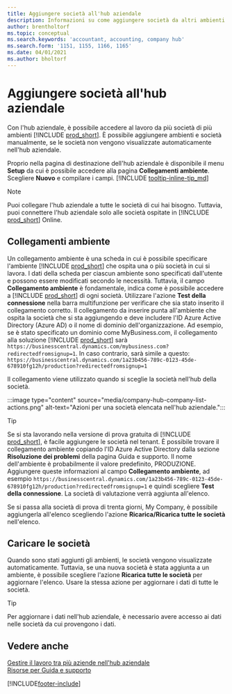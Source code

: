 ```yaml
---
title: Aggiungere società all'hub aziendale
description: Informazioni su come aggiungere società da altri ambienti Business Central all'hub aziendale in modo da poter gestire il lavoro in più ambienti.
author: brentholtorf
ms.topic: conceptual
ms.search.keywords: 'accountant, accounting, company hub'
ms.search.form: '1151, 1155, 1166, 1165'
ms.date: 04/01/2021
ms.author: bholtorf
---
```

# Aggiungere società all'hub aziendale

Con l'hub aziendale, è possibile accedere al lavoro da più società di più ambienti [!INCLUDE [prod_short](includes/prod_short.md)]. È possibile aggiungere ambienti e società manualmente, se le società non vengono visualizzate automaticamente nell'hub aziendale.  

Proprio nella pagina di destinazione dell'hub aziendale è disponibile il menu **Setup** da cui è possibile accedere alla pagina **Collegamenti ambiente**. Scegliere **Nuovo** e compilare i campi. [!INCLUDE [tooltip-inline-tip_md](includes/tooltip-inline-tip_md.md)]  

> [!NOTE]
> Puoi collegare l'hub aziendale a tutte le società di cui hai bisogno. Tuttavia, puoi connettere l'hub aziendale solo alle società ospitate in [!INCLUDE [prod_short](includes/prod_short.md)] Online.

## Collegamenti ambiente

Un collegamento ambiente è una scheda in cui è possibile specificare l'ambiente [!INCLUDE [prod_short](includes/prod_short.md)] che ospita una o più società in cui si lavora. I dati della scheda per ciascun ambiente sono specificati dall'utente e possono essere modificati secondo le necessità. Tuttavia, il campo **Collegamento ambiente** è fondamentale, indica come è possibile accedere a [!INCLUDE [prod_short](includes/prod_short.md)] di ogni società. Utilizzare l'azione **Test della connessione** nella barra multifunzione per verificare che sia stato inserito il collegamento corretto. Il collegamento da inserire punta all'ambiente che ospita la società che si sta aggiungendo e deve includere l'ID Azure Active Directory (Azure AD) o il nome di dominio dell'organizzazione. Ad esempio, se è stato specificato un dominio come MyBusiness.com, il collegamento alla soluzione [!INCLUDE [prod_short](includes/prod_short.md)] sarà ```https://businesscentral.dynamics.com/mybusiness.com?redirectedfromsignup=1```. In caso contrario, sarà simile a questo: ```https://businesscentral.dynamics.com/1a23b456-789c-0123-45de-678910fg12h/production?redirectedfromsignup=1```  

Il collegamento viene utilizzato quando si sceglie la società nell'hub della società.  

:::image type="content" source="media/company-hub-company-list-actions.png" alt-text="Azioni per una società elencata nell'hub aziendale.":::

> [!TIP]
> Se si sta lavorando nella versione di prova gratuita di [!INCLUDE [prod_short](includes/prod_short.md)], è facile aggiungere le società nel tenant. È possibile trovare il collegamento ambiente copiando l'ID Azure Active Directory dalla sezione **Risoluzione dei problemi** della pagina Guida e supporto. Il nome dell'ambiente è probabilmente il valore predefinito, PRODUZIONE. Aggiungere queste informazioni al campo **Collegamento ambiente**, ad esempio ```https://businesscentral.dynamics.com/1a23b456-789c-0123-45de-678910fg12h/production?redirectedfromsignup=1``` e quindi scegliere **Test della connessione**. La società di valutazione verrà aggiunta all'elenco.
>
> Se si passa alla società di prova di trenta giorni, My Company, è possibile aggiungerla all'elenco scegliendo l'azione **Ricarica/Ricarica tutte le società** nell'elenco.

## Caricare le società

Quando sono stati aggiunti gli ambienti, le società vengono visualizzate automaticamente. Tuttavia, se una nuova società è stata aggiunta a un ambiente, è possibile scegliere l'azione **Ricarica tutte le società** per aggiornare l'elenco. Usare la stessa azione per aggiornare i dati di tutte le società.  

> [!TIP]
> Per aggiornare i dati nell'hub aziendale, è necessario avere accesso ai dati nelle società da cui provengono i dati.

## Vedere anche

[Gestire il lavoro tra più aziende nell'hub aziendale](company-hub.md)  
[Risorse per Guida e supporto](product-help-and-support.md)  

[!INCLUDE[footer-include](includes/footer-banner.md)]
